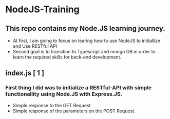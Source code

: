 # NodeJS-Training

## This repo contains my Node.JS learning journey.

- At first, I am going to focus on learing how to use NodeJS to initiallize and Use RESTful API
- Second goal is to transition to Typescript and mongo DB in order to learn the required skills for back-end development.

## index.js [ 1 ]

### First thing I did was to initialize a RESTful-API with simple functionallity using Node.JS with Express.JS.  
- Simple response to the GET Request
- Simple response of the parameters on the POST Request.
